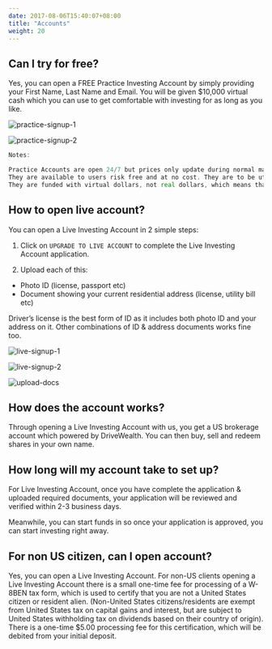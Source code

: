 ```yaml
---
date: 2017-08-06T15:40:07+08:00
title: "Accounts"
weight: 20
---
```


## Can I try for free?

Yes, you can open a FREE Practice Investing Account by simply providing your First Name, Last Name and Email. You will be given $10,000 virtual cash which you can use to get comfortable with investing for as long as you like.

![practice-signup-1](/images/practice-signup-1.png)

![practice-signup-2](/images/practice-signup-2.png)



```go
Notes:

Practice Accounts are open 24/7 but prices only update during normal market hours.
They are available to users risk free and at no cost. They are to be utilized for educational purposes only.
They are funded with virtual dollars, not real dollars, which means that a user can neither gain nor lose money.
```





## How to open live account?

You can open a Live Investing Account in 2 simple steps:

1) Click on `UPGRADE TO LIVE ACCOUNT` to complete the Live Investing Account application.

2) Upload each of this:

* Photo ID (license, passport etc)
* Document showing your current residential address (license, utility bill etc)

Driver’s license is the best form of ID as it includes both photo ID and your address on it.
Other combinations of ID & address documents works fine too.

![live-signup-1](/images/live-signup-1.png)

![live-signup-2](/images/live-signup-2.png)

![upload-docs](/images/upload-docs.png)


## How does the account works?

Through opening a Live Investing Account with us, you get a US brokerage account which powered by DriveWealth. You can then buy, sell and redeem shares in your own name.




## How long will my account take to set up?

For Live Investing Account, once you have complete the application & uploaded required documents, your application will be reviewed and verified within 2-3 business days.

Meanwhile, you can start funds in so once your application is approved, you can start investing right away.




## For non US citizen, can I open account?

Yes, you can open a Live Investing Account. For non-US clients opening a Live Investing Account there is a small one-time fee for processing of a W-8BEN tax form, which is used to certify that you are not a United States citizen or resident alien. (Non-United States citizens/residents are exempt from United States tax on capital gains and interest, but are subject to United States withholding tax on dividends based on their country of origin). There is a one-time $5.00 processing fee for this certification, which will be debited from your initial deposit.
